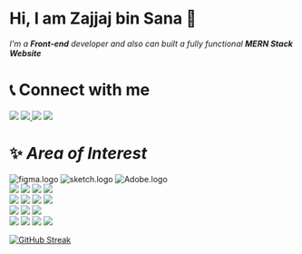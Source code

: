 # Hi, I am Zajjaj bin Sana 🙋

_I'm a **Front-end** developer and also can built a fully functional **MERN Stack Website**_

# 📞 Connect with me

<div>
<a  href="mailto:kzajjaj@gmail.com"> 
<img src="https://img.shields.io/badge/Gmail-D14836?style=for-the-badge&logo=gmail&logoColor=white"></a>   <a  href='hhttps://www.linkedin.com/in/zajjaj-bin-sana/'><img src='https://img.shields.io/badge/LinkedIn-0077B5?style=for-the-badge&logo=linkedin&logoColor=white'>
</a>  <a href='https://medium.com/@kzajjaj'><img src='https://img.shields.io/badge/Medium-12100E?style=for-the-badge&logo=medium&logoColor=white'></a>
 <a href='https://twitter.com/ZajjajK'><img src='https://img.shields.io/badge/X-000000?style=for-the-badge&logo=x&logoColor=white'></a>
</div>


# ✨ _Area of Interest_

<!-- Design technologies -->
<div id='design-tools'>
<img src='https://img.shields.io/badge/Figma-F24E1E?style=for-the-badge&logo=figma&logoColor=white' alt='figma.logo'/>
<img src='https://img.shields.io/badge/Sketch-FFB387?style=for-the-badge&logo=sketch&logoColor=black' alt='sketch.logo'/>
 <img src='https://img.shields.io/badge/Adobe%20XD-470137?style=for-the-badge&logo=Adobe%20XD&logoColor=#FF61F6' alt='Adobe.logo'/>
 
 </div>
<!-- front-end technologoies -->
<div id='front-end'>
<img src='https://img.shields.io/badge/react-%2320232a.svg?style=for-the-badge&logo=react&logoColor=%2361DAFB'>  <img src='https://img.shields.io/badge/react_native-%2320232a.svg?style=for-the-badge&logo=react&logoColor=%2361DAFB'> <img src='https://img.shields.io/badge/CSS3-1572B6?style=for-the-badge&logo=css3&logoColor=white'> <img src='https://img.shields.io/badge/HTML5-E34F26?style=for-the-badge&logo=html5&logoColor=white'>
</div>
<!-- Back-end Technologies -->
<div id='Back-end'>
<img src='https://img.shields.io/badge/express.js-%23404d59.svg?style=for-the-badge&logo=express&logoColor=%2361DAFB'> <img src='https://img.shields.io/badge/node.js-6DA55F?style=for-the-badge&logo=node.js&logoColor=white'> <img src='https://img.shields.io/badge/NPM-%23CB3837.svg?style=for-the-badge&logo=npm&logoColor=white'> 
 <img src='https://img.shields.io/badge/next%20js-000000?style=for-the-badge&logo=nextdotjs&logoColor=white)'> 
 	
</div>
<!-- Languages -->
<div id='languages'>
<img  src='https://img.shields.io/badge/JavaScript-F7DF1E?style=for-the-badge&logo=javascript&logoColor=black'> <img  src='https://img.shields.io/badge/Python-FFD43B?style=for-the-badge&logo=python&logoColor=blue'> <img  src='https://img.shields.io/badge/C%2B%2B-00599C?style=for-the-badge&logo=c%2B%2B&logoColor=white'>
</div>
<!-- Tools -->
<div id='tools'>
<img  src='https://img.shields.io/badge/Visual%20Studio%20Code-0078d7.svg?style=for-the-badge&logo=visual-studio-code&logoColor=white'>
 <img  src='https://img.shields.io/badge/jupyter-%23FA0F00.svg?style=for-the-badge&logo=jupyter&logoColor=white'>
 <img  src='https://img.shields.io/badge/git-%23F05033.svg?style=for-the-badge&logo=git&logoColor=white'>
 <img src='https://img.shields.io/badge/Linux-FCC624?style=for-the-badge&logo=linux&logoColor=black'>
</div>

[![GitHub Streak](https://streak-stats.demolab.com?user=Zajjaj-Khan&theme=highcontrast&border_radius=12)](https://github.com/Zajjaj-Khan)
